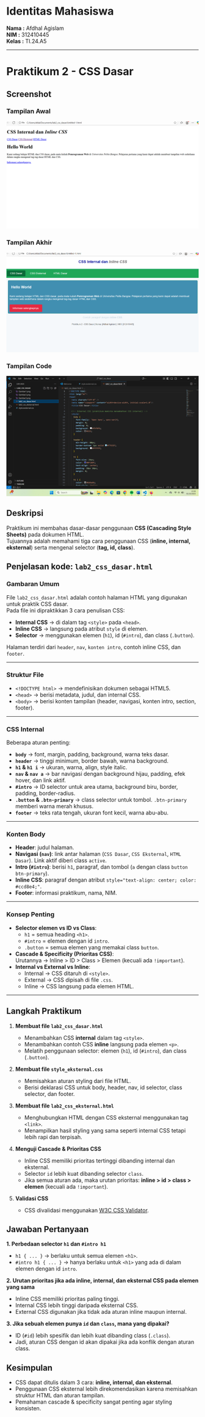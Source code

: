 # Identitas Mahasiswa

**Nama :** Afdhal Agislam  
**NIM :** 312410445  
**Kelas :** TI.24.A5  

---
# Praktikum 2 - CSS Dasar

##  Screenshot

### Tampilan Awal
![Gambar2](Gambar2.png)

### Tampilan Akhir
![Gambar1](Gambar1.png)

### Tampilan Code
![Gambar3](Gambar3.png)



##  Deskripsi
Praktikum ini membahas dasar-dasar penggunaan **CSS (Cascading Style Sheets)** pada dokumen HTML.  
Tujuannya adalah memahami tiga cara penggunaan CSS (**inline, internal, eksternal**) serta mengenal selector (**tag, id, class**).  


## Penjelasan kode: `lab2_css_dasar.html`

### Gambaran Umum
File `lab2_css_dasar.html` adalah contoh halaman HTML yang digunakan untuk praktik CSS dasar.  
Pada file ini dipraktikkan 3 cara penulisan CSS:  
- **Internal CSS** → di dalam tag `<style>` pada `<head>`.  
- **Inline CSS** → langsung pada atribut `style` di elemen.  
- **Selector** → menggunakan elemen (`h1`), id (`#intro`), dan class (`.button`).  

Halaman terdiri dari `header`, `nav`, `konten intro`, contoh inline CSS, dan `footer`.

---

### Struktur File
- `<!DOCTYPE html>` → mendefinisikan dokumen sebagai HTML5.  
- `<head>` → berisi metadata, judul, dan internal CSS.  
- `<body>` → berisi konten tampilan (header, navigasi, konten intro, section, footer).  

---

### CSS Internal
Beberapa aturan penting:
- **`body`** → font, margin, padding, background, warna teks dasar.  
- **`header`** → tinggi minimum, border bawah, warna background.  
- **`h1` & `h1 i`** → ukuran, warna, align, style italic.  
- **`nav` & `nav a`** → bar navigasi dengan background hijau, padding, efek hover, dan link aktif.  
- **`#intro`** → ID selector untuk area utama, background biru, border, padding, border-radius.  
- **`.button` & `.btn-primary`** → class selector untuk tombol. `.btn-primary` memberi warna merah khusus.  
- **`footer`** → teks rata tengah, ukuran font kecil, warna abu-abu.  

---

### Konten Body
- **Header**: judul halaman.  
- **Navigasi (`nav`)**: link antar halaman (`CSS Dasar`, `CSS Eksternal`, `HTML Dasar`). Link aktif diberi class `active`.  
- **Intro (`#intro`)**: berisi `h1`, paragraf, dan tombol (`a` dengan class `button btn-primary`).  
- **Inline CSS**: paragraf dengan atribut `style="text-align: center; color: #ccd8e4;"`.  
- **Footer**: informasi praktikum, nama, NIM.  

---

### Konsep Penting
- **Selector elemen vs ID vs Class**:  
  - `h1` = semua heading `<h1>`.  
  - `#intro` = elemen dengan id `intro`.  
  - `.button` = semua elemen yang memakai class `button`.  
- **Cascade & Specificity (Prioritas CSS)**:  
  Urutannya → Inline > ID > Class > Elemen (kecuali ada `!important`).  
- **Internal vs External vs Inline**:  
  - Internal → CSS ditaruh di `<style>`.  
  - External → CSS dipisah di file `.css`.  
  - Inline → CSS langsung pada elemen HTML.  

---

##  Langkah Praktikum
1. **Membuat file `lab2_css_dasar.html`**  
   - Menambahkan CSS **internal** dalam tag `<style>`.  
   - Menambahkan contoh CSS **inline** langsung pada elemen `<p>`.  
   - Melatih penggunaan selector: elemen (`h1`), id (`#intro`), dan class (`.button`).  

2. **Membuat file `style_eksternal.css`**  
   - Memisahkan aturan styling dari file HTML.  
   - Berisi deklarasi CSS untuk body, header, nav, id selector, class selector, dan footer.  

3. **Membuat file `lab2_css_eksternal.html`**  
   - Menghubungkan HTML dengan CSS eksternal menggunakan tag `<link>`.  
   - Menampilkan hasil styling yang sama seperti internal CSS tetapi lebih rapi dan terpisah.  

4. **Menguji Cascade & Prioritas CSS**  
   - Inline CSS memiliki prioritas tertinggi dibanding internal dan eksternal.  
   - Selector `id` lebih kuat dibanding selector `class`.  
   - Jika semua aturan ada, maka urutan prioritas: **inline > id > class > elemen** (kecuali ada `!important`).  

5. **Validasi CSS**  
   - CSS divalidasi menggunakan [W3C CSS Validator](https://jigsaw.w3.org/css-validator/).

##  Jawaban Pertanyaan
**1. Perbedaan selector `h1` dan `#intro h1`**  
- `h1 { ... }` → berlaku untuk semua elemen `<h1>`.  
- `#intro h1 { ... }` → hanya berlaku untuk `<h1>` yang ada di dalam elemen dengan id `intro`.  

**2. Urutan prioritas jika ada inline, internal, dan eksternal CSS pada elemen yang sama**  
- Inline CSS memiliki prioritas paling tinggi.  
- Internal CSS lebih tinggi daripada eksternal CSS.  
- External CSS digunakan jika tidak ada aturan inline maupun internal.  

**3. Jika sebuah elemen punya `id` dan `class`, mana yang dipakai?**  
- ID (`#id`) lebih spesifik dan lebih kuat dibanding class (`.class`).  
- Jadi, aturan CSS dengan id akan dipakai jika ada konflik dengan aturan class.  



##  Kesimpulan
- CSS dapat ditulis dalam 3 cara: **inline, internal, dan eksternal**.  
- Penggunaan CSS eksternal lebih direkomendasikan karena memisahkan struktur HTML dan aturan tampilan.  
- Pemahaman cascade & specificity sangat penting agar styling konsisten.  


